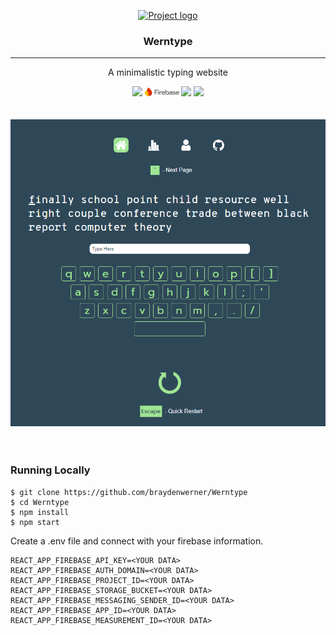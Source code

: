 <p align="center">
  <a href="" rel="noopener">
 <img width=50px height=50px src="./public/favicon.ico" alt="Project logo"></a>
</p>

<h3 align="center">Werntype</h3>

---

<p align="center"> A minimalistic typing website </p>
<div align="center">
  <img width="55" src="https://raw.githubusercontent.com/gilbarbara/logos/master/logos/eslint.svg"/>
  <img width="55" src="https://raw.githubusercontent.com/gilbarbara/logos/master/logos/firebase.svg"/>
  <img width="55" src="https://raw.githubusercontent.com/gilbarbara/logos/master/logos/node-sass.svg"/>
  <img width="55" src="https://raw.githubusercontent.com/gilbarbara/logos/master/logos/react.svg"/>
</div>
<br /> <br />

<div align="center">
  <a href="https://werntype.web.app" target="_blank">
    <img src="./src/Image/Werntype.png" />
  </a>
</div>
<br /> <br />

### Running Locally

```
$ git clone https://github.com/braydenwerner/Werntype
$ cd Werntype
$ npm install
$ npm start
```

Create a .env file and connect with your firebase information.

```
REACT_APP_FIREBASE_API_KEY=<YOUR DATA>
REACT_APP_FIREBASE_AUTH_DOMAIN=<YOUR DATA>
REACT_APP_FIREBASE_PROJECT_ID=<YOUR DATA>
REACT_APP_FIREBASE_STORAGE_BUCKET=<YOUR DATA>
REACT_APP_FIREBASE_MESSAGING_SENDER_ID=<YOUR DATA>
REACT_APP_FIREBASE_APP_ID=<YOUR DATA>
REACT_APP_FIREBASE_MEASUREMENT_ID=<YOUR DATA>
```
